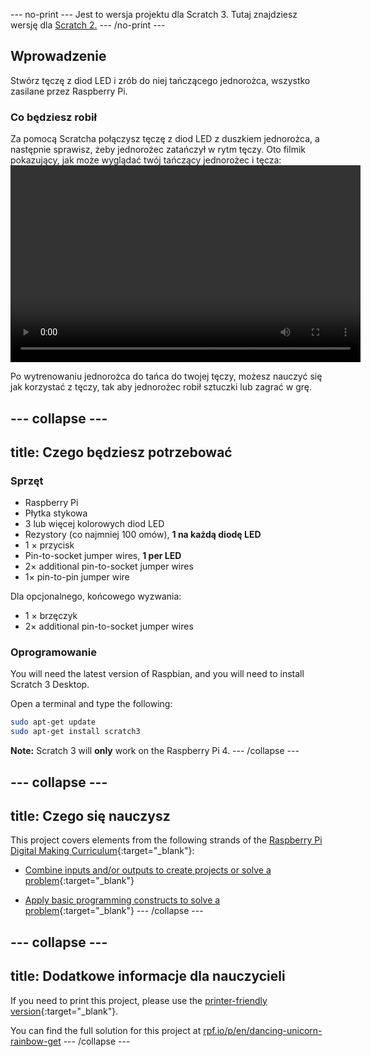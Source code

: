 \--- no-print \--- Jest to wersja projektu dla Scratch 3. Tutaj znajdziesz wersję dla [Scratch 2.](https://projects.raspberrypi.org/en/projects/dancing-unicorn-rainbow-scratch2) \--- /no-print \---

## Wprowadzenie

Stwórz tęczę z diod LED i zrób do niej tańczącego jednorożca, wszystko zasilane przez Raspberry Pi.

### Co będziesz robił

Za pomocą Scratcha połączysz tęczę z diod LED z duszkiem jednorożca, a następnie sprawisz, żeby jednorożec zatańczył w rytm tęczy. Oto filmik pokazujący, jak może wyglądać twój tańczący jednorożec i tęcza:<video width="560" height="315" controls> <source src="resources/Screencast.mp4" type="video/mp4"> Twoja przeglądarka nie obsługuje znacznika wideo, spróbuj FireFox lub Chrome </video> 

Po wytrenowaniu jednorożca do tańca do twojej tęczy, możesz nauczyć się jak korzystać z tęczy, tak aby jednorożec robił sztuczki lub zagrać w grę.

## \--- collapse \---

## title: Czego będziesz potrzebować

### Sprzęt

+ Raspberry Pi
+ Płytka stykowa
+ 3 lub więcej kolorowych diod LED
+ Rezystory (co najmniej 100 omów), **1 na każdą diodę LED**
+ 1 × przycisk
+ Pin-to-socket jumper wires, **1 per LED**
+ 2× additional pin-to-socket jumper wires
+ 1× pin-to-pin jumper wire

Dla opcjonalnego, końcowego wyzwania:

+ 1 × brzęczyk
+ 2× additional pin-to-socket jumper wires

### Oprogramowanie

You will need the latest version of Raspbian, and you will need to install Scratch 3 Desktop.

Open a terminal and type the following:

```bash
sudo apt-get update
sudo apt-get install scratch3
```

**Note:** Scratch 3 will **only** work on the Raspberry Pi 4. \--- /collapse \---

## \--- collapse \---

## title: Czego się nauczysz

This project covers elements from the following strands of the [Raspberry Pi Digital Making Curriculum](http://rpf.io/curriculum){:target="_blank"}:

+ [Combine inputs and/or outputs to create projects or solve a problem](https://curriculum.raspberrypi.org/physical-computing/builder/){:target="_blank"}

+ [Apply basic programming constructs to solve a problem](https://www.raspberrypi.org/curriculum/programming/builder){:target="_blank"} \--- /collapse \---

## \--- collapse \---

## title: Dodatkowe informacje dla nauczycieli

If you need to print this project, please use the [printer-friendly version](https://projects.raspberrypi.org/en/projects/dancing-unicorn-rainbow/print){:target="_blank"}.

You can find the full solution for this project at [rpf.io/p/en/dancing-unicorn-rainbow-get](https://rpf.io/p/en/dancing-unicorn-rainbow-get) \--- /collapse \---